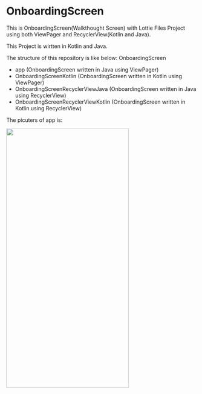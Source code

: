 # OnboardingScreen
This is OnboardingScreen(Walkthought Screen) with Lottie Files Project using both ViewPager and RecyclerView(Kotlin and Java).

This Project is wirtten in Kotlin and Java.

The structure of this repository is like below: OnboardingScreen
*  app (OnboardingScreen written in Java using ViewPager)
*  OnboardingScreenKotlin (OnboardingScreen written in Kotlin using ViewPager)
*  OnboardingScreenRecyclerViewJava (OnboardingScreen written in Java using RecyclerView)
*  OnboardingScreenRecyclerViewKotlin (OnboardingScreen written in Kotlin using RecyclerView)

The picuters of app is:

<img src="https://github.com/jaxon93/OnboardingScreen/blob/master/untitled.gif" width="324" height="684"/>
